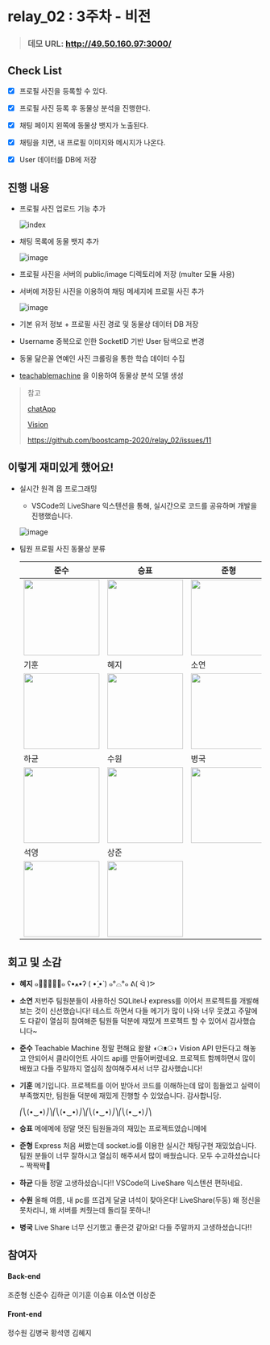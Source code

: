 # relay_02 : 3주차 - 비전

> ###  데모 URL: http://49.50.160.97:3000/

## Check List

- [x] 프로필 사진을 등록할 수 있다.
- [x] 프로필 사진 등록 후 동물상 분석을 진행한다.
- [x] 채팅 페이지 왼쪽에 동물상 뱃지가 노출된다.
- [x] 채팅을 치면, 내 프로필 이미지와 메시지가 나온다.
- [x] User 데이터를 DB에 저장



## 진행 내용

- 프로필 사진 업로드 기능 추가

  ![index](https://user-images.githubusercontent.com/53181778/90337149-9498c480-e01b-11ea-83f6-12fdf9b495d7.png)

- 채팅 목록에 동물 뱃지 추가

  ![image](https://user-images.githubusercontent.com/53181778/90329478-33073480-dfe0-11ea-8cb2-826af81261bc.png)

- 프로필 사진을 서버의 public/image 디렉토리에 저장 (multer 모듈 사용)

- 서버에 저장된 사진을 이용하여 채팅 메세지에 프로필 사진 추가

  ![image](https://user-images.githubusercontent.com/53181778/90338585-a2ebde00-e025-11ea-9f08-dc3b806f8c60.png)

- 기본 유저 정보 + 프로필 사진 경로 및 동물상 데이터 DB 저장

- Username 중복으로 인한 SocketID 기반 User 탐색으로 변경

- 동물 닮은꼴 연예인 사진 크롤링을 통한 학습 데이터 수집

- [teachablemachine](https://teachablemachine.withgoogle.com/) 을 이용하여 동물상 분석 모델 생성

> 참고
>
> [chatApp](./chatapp/Readme.md)
>
> [Vision](./Vision/README.md)
>
> https://github.com/boostcamp-2020/relay_02/issues/11


## 이렇게 재미있게 했어요!

- 실시간 원격 몹 프로그래밍

  - VSCode의 LiveShare 익스텐션을 통해, 실시간으로 코드를 공유하며 개발을 진행했습니다.

  ![image](https://user-images.githubusercontent.com/53181778/90329239-c4c17280-dfdd-11ea-91fc-20c8b518f19b.png)

- 팀원 프로필 사진 동물상 분류

  준수 | 승표 | 준형
  -----|------| -----
   <img src='https://i.imgur.com/a7idS3I.png' width='150px'> | <img src='https://user-images.githubusercontent.com/32660326/90335854-b04b9d00-e012-11ea-8c6b-f899ab5fcb76.png' width='150px'>  | <img src='https://user-images.githubusercontent.com/53181778/90335771-35828200-e012-11ea-9888-3f0e6c7f4586.png' width='150px'>
  기훈 | 혜지 | 소연
  <img src='https://ifh.cc/g/GHL622.jpg' width='150px'> | <img src='https://user-images.githubusercontent.com/48546343/90335852-a9bd2580-e012-11ea-8dae-b6dcdb7c4d34.png' width='150px'> | <img width="150" src="https://user-images.githubusercontent.com/39182235/90336030-14bb2c00-e014-11ea-8540-75e93c02ec23.png">
  하균 | 수원 | 병국
  <img src='https://user-images.githubusercontent.com/59133922/90336007-f05f4f80-e013-11ea-8bc9-4d2820421557.png' width='150px'> |<img src='https://user-images.githubusercontent.com/45927473/90337558-2dc8da80-e01e-11ea-8d6f-38a54bc1c07f.png' width='150px'> |<img src='https://user-images.githubusercontent.com/53181778/90336378-6d8bc400-e016-11ea-8a57-c1a37b22ad36.png' width='150px'>
  석영| 상준 |
  <img src='https://user-images.githubusercontent.com/53181778/90336427-d1ae8800-e016-11ea-8f57-408d887096f6.png' width='150px'> | <img src='https://user-images.githubusercontent.com/53181778/90336464-06224400-e017-11ea-9b87-b2de1426d486.png' width='150px'>|



## 회고 및 소감

- **혜지** ๑･̑◡･̑๑ ʕ•ﻌ•ʔ ( •́ ̯•̀ ) ๑°⌓°๑ ᕕ( ᐛ )ᕗ

- **소연** 저번주 팀원분들이 사용하신 SQLite나 express를 이어서 프로젝트를 개발해보는 것이 신선했습니다! 테스트 하면서 다들 메기가 많이 나와 너무 웃겼고 주말에도 다같이 열심히 참여해준 팀원들 덕분에 재밌게 프로젝트 할 수 있어서 감사했습니다~

- **준수** Teachable Machine 정말 편해요 왈왈 ◖⚆ᴥ⚆◗ Vision API 만든다고 해놓고 안되어서 클라이언트 사이드 api를 만들어버렸네요. 프로젝트 함께하면서 많이 배웠고 다들 주말까지 열심히 참여해주셔서 너무 감사했습니다!

- **기훈** 메기입니다. 프로젝트를 이어 받아서 코드를 이해하는데 많이 힘들었고 실력이 부족했지만, 팀원들 덕분에 재밌게 진행할 수 있었습니다. 감사합니당.

   ⎛⎝(•‿•)⎠⎞⎛⎝(•‿•)⎠⎞⎛⎝(•‿•)⎠⎞⎛⎝(•‿•)⎠⎞

- **승표** 메에메에 정말 멋진 팀원들과의 재밌는 프로젝트였습니메에

- **준형** Express 처음 써봤는데 socket.io를 이용한 실시간 채팅구현 재밌었습니다. 팀원 분들이 너무 잘하시고 열심히 해주셔서 많이 배웠습니다. 모두 수고하셨습니다~ 짝짝짝👏

- **하균** 다들 정말 고생하셨습니다!! VSCode의 LiveShare 익스텐션 편하네요.

- **수원** 올해 여름, 내 pc를 뜨겁게 달굴 녀석이 찾아온다! LiveShare(두둥) 왜 정신을 못차리니, 왜 서버를 켜줬는데 돌리질 못하니!

- **병국** Live Share 너무 신기했고 좋은것 같아요! 다들 주말까지 고생하셨습니다!!



## 참여자

#### Back-end

조준형 신준수 김하균 이기훈 이승표 이소연 이상준

#### Front-end

정수원 김병국 황석영 김혜지
